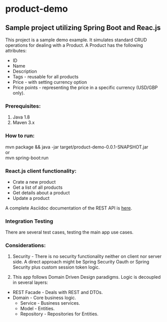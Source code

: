 # product-demo
## Sample project utilizing Spring Boot and Reac.js

This project is a sample demo example. It simulates standard CRUD operations for dealing with a Product.
A Product has the following attributes:
- ID
- Name
- Description
- Tags - reusable for all products
- Price - with setting currency option
- Price points - representing the price in a specific currency (USD/GBP only).

### Prerequisites:<br/>
1. Java 1.8 <br/>
2. Maven 3.x <br/>

### How to run: <br/>
mvn package && java -jar target/product-demo-0.0.1-SNAPSHOT.jar <br/>
or <br/>
mvn spring-boot:run <br/>

### React.js client functionality:
- Crate a new product
- Get a list of all products
- Get details about a product
- Update a product

A complete Asciidoc documentation of the REST API is [here](src/docs/asciidoc).

### Integration Testing
There are several test cases, testing the main app use cases.

### Considerations:
1. Security - There is no security functionality neither on client nor server side.
A direct approach might be Spring Security Oauth or Spring Security plus custom session token logic.

2. This app follows Domain Driven Design paradigms. Logic is decoupled in several layers:
  * REST Facade - Deals with REST and DTOs.
  * Domain - Core business logic.
    * Service - Business services.
    * Model - Entities.
    * Repository - Repositories for Entities.
